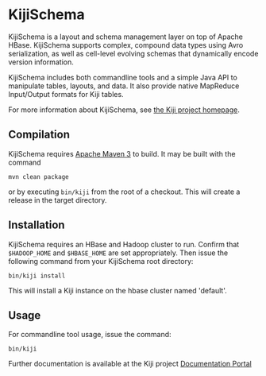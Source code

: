 KijiSchema
==========

KijiSchema is a layout and schema management layer on top of Apache
HBase. KijiSchema supports complex, compound data types using Avro
serialization, as well as cell-level evolving schemas that dynamically
encode version information.

KijiSchema includes both commandline tools and a simple Java API to
manipulate tables, layouts, and data. It also provide native MapReduce
Input/Output formats for Kiji tables.

For more information about KijiSchema, see
[the Kiji project homepage](http://www.kiji.org).

Compilation
-----------

KijiSchema requires [Apache Maven 3](http://maven.apache.org/download.html) to build. It
may be built with the command

    mvn clean package

or by executing `bin/kiji` from the root of a checkout. This will create a release in the
target directory.

Installation
------------

KijiSchema requires an HBase and Hadoop cluster to run. Confirm that `$HADOOP_HOME` and
`$HBASE_HOME` are set appropriately. Then issue the following command from your KijiSchema
root directory:

    bin/kiji install

This will install a Kiji instance on the hbase cluster named 'default'.

Usage
-----

For commandline tool usage, issue the command:

    bin/kiji

Further documentation is available at the Kiji project
[Documentation Portal](http://docs.kiji.org)
